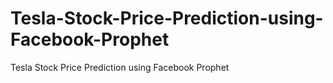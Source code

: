 # Tesla-Stock-Price-Prediction-using-Facebook-Prophet
Tesla Stock Price Prediction using Facebook Prophet
